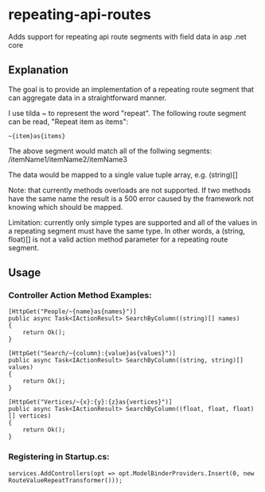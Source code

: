 # repeating-api-routes
Adds support for repeating api route segments with field data in asp .net core
## Explanation
The goal is to provide an implementation of a repeating route segment that can aggregate data in a straightforward manner.

I use tilda ~ to represent the word "repeat". The following route segment can be read, "Repeat item as items":

```~{item}as{items}```

The above segment would match all of the follwing segments: /itemName1/itemName2/itemName3

The data would be mapped to a single value tuple array, e.g. (string)[]

Note: that currently methods overloads are not supported. If two methods have the same name the result is a 500 error caused by the framework not knowing which should be mapped.

Limitation: currently only simple types are supported and all of the values in a repeating segment must have the same type. In other words, a (string, float)[] is not a valid action method parameter for a repeating route segment.

## Usage

### Controller Action Method Examples:
```
[HttpGet("People/~{name}as{names}")]
public async Task<IActionResult> SearchByColumn((string)[] names)
{
    return Ok();
}
```
```
[HttpGet("Search/~{column}:{value}as{values}")]
public async Task<IActionResult> SearchByColumn((string, string)[] values)
{
    return Ok();
}
```
```
[HttpGet("Vertices/~{x}:{y}:{z}as{vertices}")]
public async Task<IActionResult> SearchByColumn((float, float, float)[] vertices)
{
    return Ok();
}
```
### Registering in Startup.cs:
```
services.AddControllers(opt => opt.ModelBinderProviders.Insert(0, new RouteValueRepeatTransformer()));
```
